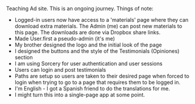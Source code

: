 Teaching Ad site. This is an ongoing journey. Things of note:

- Logged-in users now have access to a 'materials' page where they can download extra materials. The Admin (me) can post new materials to this page. The downloads are done via Dropbox share links.
- Made User.first a pseudo-admin (it's me)
- My brother designed the logo and the initial look of the page
- I designed the buttons and the style of the Testimonials (Opiniones) section
- I am using Sorcery for user authentication and user sessions
- Users can login and post testimonials
- Paths are setup so users are taken to their desired page when forced to login when trying to go to a page that requires them to be logged in.
- I'm English - I got a Spanish friend to do the translations for me.
- I might turn this into a single-page app at some point.
